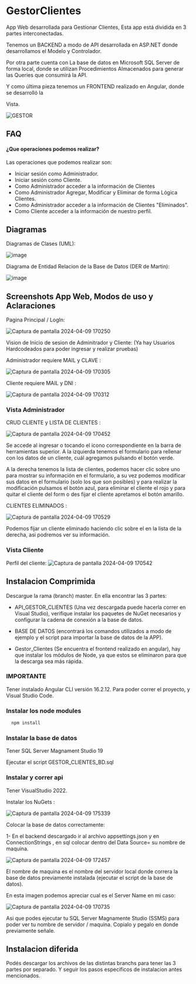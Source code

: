 
# GestorClientes

App Web desarrollada para  Gestionar Clientes, Esta app está dividida en 3 partes interconectadas.

Tenemos un BACKEND a modo de API desarrollada en ASP.NET donde desarrollamos el Modelo y Controlador.

Por otra parte cuenta con La base de datos en Microsoft SQL Server de forma local, donde 
se utilizan Procedimientos Almacenados para generar las Queries que consumirá la API.

Y como última pieza tenemos un FRONTEND realizado en Angular, donde se desarrolló la 

Vista.


![GESTOR](https://github.com/JeroGra/APP_GESTOR_CLIENTES/assets/97103645/0d73b5b8-49f8-4846-a04d-ecb076ef1899)


## FAQ

#### ¿Que operaciones podemos realizar?

Las operaciones que podemos realizar son: 
- Iniciar sesión como Administrador.
- Iniciar sesión como Cliente.
- Como Administrador acceder a la información de Clientes
- Como Administrador Agregar, Modificar y Eliminar de forma Lógica Clientes.
- Como Administrador acceder a la información de Clientes "Eliminados".
- Como Cliente acceder a la información de nuestro perfil.



## Diagramas

Diagramas de Clases (UML):

![image](https://github.com/JeroGra/APP_GESTOR_CLIENTES/assets/97103645/82aa7360-43ba-4741-aa00-b47b489e917f)


Diagrama de Entidad Relacion de la Base de Datos (DER de Martin):

![image](https://github.com/JeroGra/APP_GESTOR_CLIENTES/assets/97103645/95817ed5-94ea-4e71-9338-a6cb572b0517)



## Screenshots App Web, Modos de uso y Aclaraciones

Pagina Principal / LogIn:

![Captura de pantalla 2024-04-09 170250](https://github.com/JeroGra/APP_GESTOR_CLIENTES/assets/97103645/47463709-2f28-48ac-9e99-27b054af0c44)


Vision de Inicio de sesion de Adminitrador y Cliente:
(Ya hay Usuarios Hardcodeados para poder ingresar y realizar pruebas)

Administrador requiere MAIL y CLAVE :

![Captura de pantalla 2024-04-09 170305](https://github.com/JeroGra/APP_GESTOR_CLIENTES/assets/97103645/a5818eb6-f9bc-40e2-9c10-311ebff3dd4d)


Cliente requiere MAIL y DNI : 

![Captura de pantalla 2024-04-09 170312](https://github.com/JeroGra/APP_GESTOR_CLIENTES/assets/97103645/69c67e7a-e1a1-4349-891f-75a65a47e23d)


### Vista Administrador 

CRUD CLIENTE y LISTA DE CLIENTES : 

![Captura de pantalla 2024-04-09 170452](https://github.com/JeroGra/APP_GESTOR_CLIENTES/assets/97103645/0dfa1394-e90a-4078-9744-c02b2dd4cfa6)

Se accede al ingresar o tocando el icono correspondiente en la barra de herramientas superior. A la izquierda tenemos el formulario para rellenar 
con los datos de un cliente, cuál agregamos pulsando el botón verde.

A la derecha tenemos la lista de clientes, podemos hacer clic sobre uno para mostrar su información en el formulario, a su vez podemos modificar 
sus datos en el formulario (solo los que son posibles) y para realizar la modificación pulsamos el botón azul, para eliminar el cliente el rojo
y para quitar el cliente del form o des fijar el cliente apretamos el botón amarillo.

CLIENTES ELIMINADOS :

![Captura de pantalla 2024-04-09 170529](https://github.com/JeroGra/APP_GESTOR_CLIENTES/assets/97103645/d9056f0c-214f-4fbe-bd21-a99ec4281751)

Podemos fijar un cliente eliminado haciendo clic sobre el en la lista de la derecha, asi podremos ver su información.

### Vista Cliente

Perfil del cliente:
![Captura de pantalla 2024-04-09 170542](https://github.com/JeroGra/APP_GESTOR_CLIENTES/assets/97103645/cc9d45b7-de90-4262-b1f7-c5ca5944d680)


## Instalacion Comprimida

Descargue la rama (branch) master. En ella encontrar las 3 partes:

- API_GESTOR_CLIENTES (Una vez descargada puede hacerla correr en Visual Studio), verifique instalar los paquetes de NuGet necesarios y configurar la cadena de conexión a la base de datos.

- BASE DE DATOS (encontrará los comandos utilizados a modo de ejemplo y el script para importar la base de datos de la APP).

- Gestor_Clientes (Se encuentra el frontend realizado en angular), hay que instalar los módulos de Node, ya que estos se eliminaron para que la descarga sea más rápida.

### IMPORTANTE

Tener instalado Angular CLI versión 16.2.12. Para poder correr el proyecto, y Visual Studio Code.

### Instalar los node modules
```bash
  npm install
```

### Instalar la base de datos

Tener SQL Server Magnament Studio 19

Ejecutar el script GESTOR_CLIENTES_BD.sql

### Instalar y correr api

Tener VisualStudio 2022.

Instalar los NuGets : 

![Captura de pantalla 2024-04-09 175339](https://github.com/JeroGra/APP_GESTOR_CLIENTES/assets/97103645/828be4d5-573b-4921-bafe-0a13af32b84c)

Colocar la base de datos correctamente:

1- En el backend descargado ir al archivo appsettings.json y en ConnectionStrings , en sql colocar dentro del Data Source= su nombre de maquina.

![Captura de pantalla 2024-04-09 172457](https://github.com/JeroGra/APP_GESTOR_CLIENTES/assets/97103645/a8177c25-7348-4fa9-b577-21a9b7303f24)

El nombre de maquina es el nombre del servidor local donde correra la base de datos previamente instalada (ejecutar el script de la base de datos).

En esta imagen podemos apreciar cual es el Server Name en mi caso:

![Captura de pantalla 2024-04-09 170735](https://github.com/JeroGra/APP_GESTOR_CLIENTES/assets/97103645/cd438268-56a2-4d45-8923-9c2b1362cc41)

Asi que podes ejecutar tu SQL Server Magnamente Studio (SSMS) para poder ver tu nombre de servidor / maquina. Copialo y pegalo en donde previamente señale.



## Instalacion diferida

Podés descargar los archivos de las distintas branchs para tener las 3 partes por separado. Y seguir los pasos especificos de instalacion antes mencionados.
    
